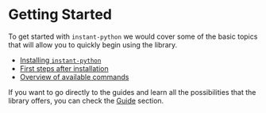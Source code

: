 # Getting Started

To get started with `instant-python` we would cover some of the basic topics that will allow you 
to quickly begin using the library.

- [Installing `instant-python`](installation.md)
- [First steps after installation](first-steps.md)
- [Overview of available commands](features_overview)

If you want to go directly to the guides and learn all the possibilities that the library offers, you can
check the [Guide](../guide/index.md) section.